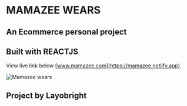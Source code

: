 # MAMAZEE WEARS

## An Ecommerce personal project

## Built with REACTJS

View live link below
[www.mamazee.com](https://mamazee.netlify.app).

![Mamazee wears](https://res.cloudinary.com/devsource/image/upload/v1614948495/portfolio/admn_ubw1pr.png)

## Project by Layobright
